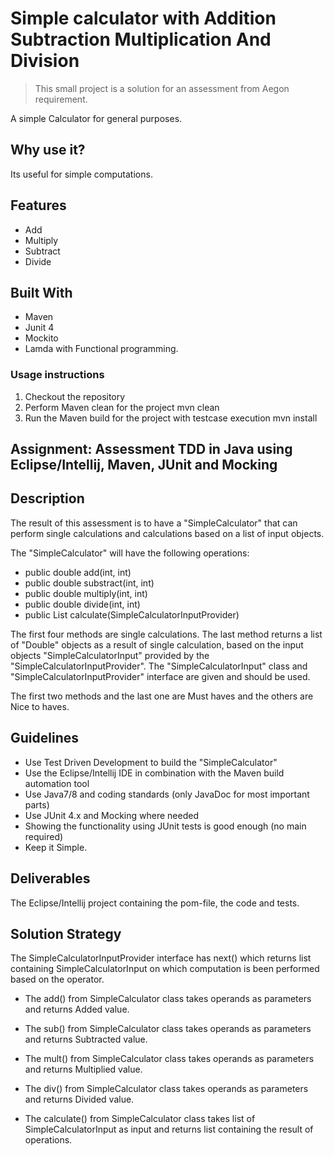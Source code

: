 Simple calculator with Addition Subtraction Multiplication And Division
==========================================
> This small project is a solution for an assessment from Aegon requirement.

A simple Calculator for general purposes.

## Why use it?

Its useful for simple computations.

## Features

* Add
* Multiply
* Subtract
* Divide

## Built With

* Maven
* Junit 4 
* Mockito
* Lamda with Functional programming.

### Usage instructions

1. Checkout the repository
2. Perform Maven clean for the project
   mvn clean
3. Run the Maven build for the project with testcase execution
   mvn install
   
Assignment: Assessment TDD in Java using Eclipse/Intellij, Maven, JUnit and Mocking
-----------------------------------------------------------------------------------
## Description

The result of this assessment is to have a "SimpleCalculator" that can perform
single calculations and calculations based on a list of input objects.

The "SimpleCalculator" will have the following operations:
* public double add(int, int)
* public double substract(int, int)
* public double multiply(int, int)
* public double divide(int, int)
* public List<Double> calculate(SimpleCalculatorInputProvider)

The first four methods are single calculations.
The last method returns a list of "Double" objects as a result of single calculation,
based on the input objects "SimpleCalculatorInput" provided by the "SimpleCalculatorInputProvider".
The "SimpleCalculatorInput" class and "SimpleCalculatorInputProvider" interface are given and should be used.

The first two methods and the last one are Must haves and the others are Nice to haves.


## Guidelines
* Use Test Driven Development to build the "SimpleCalculator"
* Use the Eclipse/Intellij IDE in combination with the Maven build automation tool
* Use Java7/8 and coding standards (only JavaDoc for most important parts)
* Use JUnit 4.x and Mocking where needed
* Showing the functionality using JUnit tests is good enough (no main required)
* Keep it Simple.

## Deliverables

The Eclipse/Intellij project containing the pom-file, the code and tests. 

## Solution Strategy

The SimpleCalculatorInputProvider interface has next() which returns list containing SimpleCalculatorInput on which computation is been performed based on the operator.

* The add() from SimpleCalculator class takes operands as parameters and returns Added value.

* The sub() from SimpleCalculator class takes operands as parameters and returns Subtracted value.

* The mult() from SimpleCalculator class takes operands as parameters and returns Multiplied value.

* The div() from SimpleCalculator class takes operands as parameters and returns Divided value.

* The calculate() from SimpleCalculator class takes list of SimpleCalculatorInput as input
  and returns list containing the result of operations.







